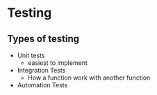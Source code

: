 # Testing

## Types of testing

* Unit tests
  *  easiest to implement
* Integration Tests
  * How a function work with another function 
* Automation Tests

